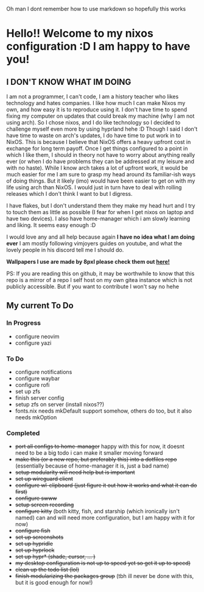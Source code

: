 Oh man I dont remember how to use markdown so hopefully this works

# Hello!! Welcome to my nixos configuration :D I am happy to have you!
## I DON'T KNOW WHAT IM DOING
I am not a programmer, I can't code, I am a history teacher who likes technology and hates companies. 
I like how much I can make Nixos my own, and how easy it is to reproduce using it.  I don't have time to spend fixing my computer on updates that could break my machine (why I am not using arch).  So I chose nixos, and I do like technology so I decided to challenge myself even more by using hyprland hehe :D Though I said I don't have time to waste on arch's updates, I do have time to put work in to NixOS.  This is because I believe that NixOS offers a heavy upfront cost in exchange for long term payoff.  Once I get things configured to a point in which I like them, I should in theory not have to worry about anything really ever (or when I do have problems they can be addressed at my leisure and with no haste).  While I know arch takes a lot of upfront work, it would be much easier for me I am sure to grasp my head around its familiar-ish ways of doing things.  But it likely (imo) would have been easier to get on with my life using arch than NixOS.  I would just in turn have to deal with rolling releases which I don't think I want to but I digress.

I have flakes, but I don't understand them they make my head hurt and I try to touch them as little as possible (I fear for when I get nixos on laptop and have two devices).  I also have home-manager which i am slowly learning and liking.  It seems easy enough :D 

I would love any and all help because again **I have no idea what I am doing ever** I am mostly following vimjoyers guides on youtube, and what the lovely people in his discord tell me I should do.  

**Wallpapers I use are made by 8pxl please check them out [here!](https://8pxl.co)**

PS: If you are reading this on github, it may be worthwhile to know that this repo is a mirror of a repo I self host on my own gitea instance which is not publicly accessible.  But if you want to contribute I won't say no hehe

## My current To Do

### In Progress
- configure neovim 
- configure yazi

### To Do
- configure notifications
- configure waybar
- configure rofi
- set up zfs
- finish server config
- setup zfs on server (install nixos??)
- fonts.nix needs mkDefault support somehow, others do too, but it also needs mkOption 

### Completed
- ~~port all configs to home-manager~~ happy with this for now, it doesnt need to be a big todo i can make it smaller moving forward
- ~~make this (or a new repo, but preferably this) into a dotfiles repo~~ (essentially because of home-manager it is, just a bad name)
- ~~setup modularity will need help but is important~~ 
- ~~set up wireguard client~~
- ~~configure wl-clipboard (just figure it out how it works and what it can do first)~~
- ~~configure swww~~
- ~~setup screen recording~~ 
- ~~configure kitty~~ (both kitty, fish, and starship (which ironically isn't named) can and will need more configuration, but I am happy with it for now) 
- ~~configure fish~~
- ~~set up screenshots~~
- ~~set up hypridle~~
- ~~set up hyprlock~~
- ~~set up hypr* (shade, cursor, ... )~~
- ~~my desktop configuration is not up to speed yet so get it up to speed)~~
- ~~clean up the todo list (lol)~~
- ~~finish modularizing the packages group~~ (tbh ill never be done with this, but it is good enough for now!)
